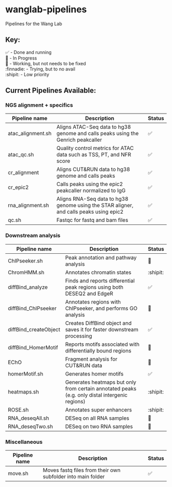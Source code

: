 # wanglab-pipelines
Pipelines for the Wang Lab

## Key:
:white_check_mark: - Done and running  
:running: - In Progress  
:hammer: - Working, but not needs to be fixed  
:finnadie: - Trying, but to no avail  
:shipit: - Low priority  


## Current Pipelines Available:
### NGS alignment + specifics

| Pipeline name | Description | Status |
| ------------- | ----------- | ------ |
| atac_alignment.sh | Aligns ATAC-Seq data to hg38 genome and calls peaks using the Genrich peakcaller | :white_check_mark: |
| atac_qc.sh | Quality control metrics for ATAC data such as TSS, PT, and NFR score | :white_check_mark: |
| cr_alignment | Aligns CUT&RUN data to hg38 genome and calls peaks | :white_check_mark: |
| cr_epic2 | Calls peaks using the epic2 peakcaller normalized to IgG | :white_check_mark: |
| rna_alignment.sh | Aligns RNA-Seq data to hg38 genome using the STAR aligner, and calls peaks using epic2 | :white_check_mark: |
| qc.sh | Fastqc for fastq and bam files | :white_check_mark: |
  
### Downstream analysis
| Pipeline name | Description | Status |
| ------------- | ----------- | ------ |
| ChIPseeker.sh | Peak annotation and pathway analysis | :hammer: |
| ChromHMM.sh | Annotates chromatin states | :shipit: |
| diffBind_analyze | Finds and reports differential peak regions using both DESEQ2 and EdgeR | :white_check_mark: |
| diffBind_ChIPseeker | Annotates regions with ChIPseeker, and performs GO analysis | :hammer: |
| diffBind_createObject | Creates DiffBind object and saves it for faster downstream processing | :white_check_mark: |
| diffBind_HomerMotif | Reports motifs associated with differentially bound regions | :hammer: |
| EChO | Fragment analysis for CUT&RUN data | :running: |
| homerMotif.sh | Generates homer motifs | :white_check_mark: |
| heatmaps.sh | Generates heatmaps but only from certain annotated peaks (e.g. only distal intergenic regions) | :shipit: |
| ROSE.sh | Annotates super enhancers | :shipit: |
| RNA_deseqAll.sh | DESeq on all RNA samples | :running: |
| RNA_deseqTwo.sh | DESeq on two RNA samples | :running: |

### Miscellaneous
| Pipeline name | Description | Status |
| ------------- | ----------- | ------ |
| move.sh | Moves fastq files from their own subfolder into main folder | :white_check_mark: |
